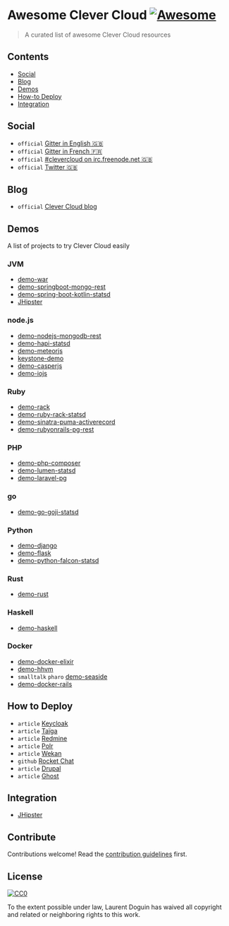 # Awesome Clever Cloud [![Awesome](https://cdn.rawgit.com/sindresorhus/awesome/d7305f38d29fed78fa85652e3a63e154dd8e8829/media/badge.svg)](https://github.com/sindresorhus/awesome)

> A curated list of awesome Clever Cloud resources

## Contents

- [Social](#social)
- [Blog](#blog)
- [Demos](#demos)
- [How-to Deploy](#deploy)
- [Integration](#integration)


## Social

- `official` [Gitter in English 🇬🇧](https://gitter.im/CleverCloud/chatroom-en)
- `official` [Gitter in French 🇫🇷](https://gitter.im/CleverCloud/chatroom-fr)
- `official` [#clevercloud on irc.freenode.net 🇬🇧](irc://irc.freenode.net:6667/clevercloud)
- `official` [Twitter 🇬🇧](https://twitter.com/clever_cloud)

## Blog

- `official` [Clever Cloud blog](https://www.clever-cloud.com/blog/)

## Demos

A list of projects to try Clever Cloud easily

### JVM

- [demo-war](https://github.com/CleverCloud/demo-war)
- [demo-springboot-mongo-rest](https://github.com/CleverCloud/demo-springboot-mongo-rest)
- [demo-spring-boot-kotlin-statsd](https://github.com/CleverCloud/demo-spring-boot-kotlin-statsd)
- [JHipster](https://github.com/clevercloud-jhipster/jhipster-clever-guide)

### node.js

- [demo-nodejs-mongodb-rest](https://github.com/CleverCloud/demo-nodejs-mongodb-rest)
- [demo-hapi-statsd](https://github.com/CleverCloud/demo-hapi-statsd)
- [demo-meteorjs](https://github.com/CleverCloud/demo-meteorjs)
- [keystone-demo](https://github.com/CleverCloud/keystone-demo)
- [demo-casperjs](https://github.com/CleverCloud/demo-casperjs)
- [demo-iojs](https://github.com/CleverCloud/demo-iojs)

### Ruby

- [demo-rack](https://github.com/CleverCloud/demo-rack)
- [demo-ruby-rack-statsd](https://github.com/CleverCloud/demo-ruby-rack-statsd)
- [demo-sinatra-puma-activerecord](https://github.com/CleverCloud/demo-sinatra-puma-activerecord)
- [demo-rubyonrails-pg-rest](https://github.com/CleverCloud/demo-rubyonrails-pg-rest)

### PHP

- [demo-php-composer](https://github.com/CleverCloud/demo-php-composer)
- [demo-lumen-statsd](https://github.com/CleverCloud/demo-lumen-statsd)
- [demo-laravel-pg](https://github.com/CleverCloud/demo-laravel-pg)

### go

- [demo-go-goji-statsd](https://github.com/CleverCloud/demo-go-goji-statsd)

### Python

- [demo-django](https://github.com/CleverCloud/demo-django)
- [demo-flask](https://github.com/CleverCloud/demo-flask)
- [demo-python-falcon-statsd](https://github.com/CleverCloud/demo-python-falcon-statsd)

### Rust

- [demo-rust](https://github.com/CleverCloud/demo-rust)

### Haskell

- [demo-haskell](https://github.com/CleverCloud/demo-haskell)

### Docker

- [demo-docker-elixir](https://github.com/CleverCloud/demo-docker-elixir)
- [demo-hhvm](https://github.com/CleverCloud/demo-hhvm)
- `smalltalk` `pharo` [demo-seaside](https://github.com/CleverCloud/demo-seaside)
- [demo-docker-rails](https://github.com/CleverCloud/demo-docker-rails)


## How to Deploy

- `article` [Keycloak](https://www.clever-cloud.com/blog/features/2017/11/10/1fdba-docker/)
- `article` [Taïga](https://www.clever-cloud.com/blog/features/2017/10/10/1fdba-django-taiga/)
- `article` [Redmine](https://www.clever-cloud.com/blog/features/2017/10/11/1fdba-rails-redmine/)
- `article` [Polr](https://www.clever-cloud.com/blog/features/2017/10/18/1fdba-laravel-polr/)
- `article` [Wekan](https://www.clever-cloud.com/blog/features/2017/10/20/1fdba-meteor/)
- `github` [Rocket Chat](https://github.com/CleverCloud/demo-rocket-chat)
- `article` [Drupal](https://gastaud.io/article/drupal-clever-cloud/)
- `article` [Ghost](https://blog.welcomattic.com/blog/2019-04-09-how-to-deploy-ghost-to-clevercloud/)

## Integration

 - [JHipster](https://github.com/CleverCloud/generator-jhipster-clevercloud)

## Contribute

Contributions welcome! Read the [contribution guidelines](contributing.md) first.

## License

[![CC0](http://mirrors.creativecommons.org/presskit/buttons/88x31/svg/cc-zero.svg)](http://creativecommons.org/publicdomain/zero/1.0)

To the extent possible under law, Laurent Doguin has waived all copyright and
related or neighboring rights to this work.
